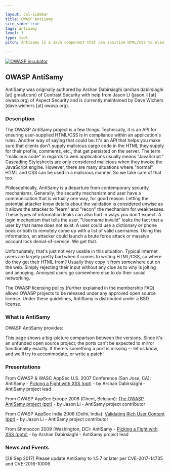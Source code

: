 ```yaml
---

layout: col-sidebar
title: OWASP AntiSamy
site_side: true
tags: antisamy
level: 3
type: tool
pitch: AntiSamy is a Java component that can sanitize HTML/CSS to eliminate potentially malicious JavaScript.

---
```

<!-- rebuild 40 -->

[![OWASP incubator](https://img.shields.io/badge/owasp-incubator%20project-blue)](https://www2.owasp.org/projects#div-incubator)

## OWASP AntiSamy

AntiSamy was originally authored by Arshan Dabirsiaghi (arshan.dabirsiaghi [at] gmail.com) of Contrast Security with help from Jason Li (jason.li [at] owasp.org) of Aspect Security and is currently maintained by Dave Wichers (dave.wichers [at] owasp.org).

### Description
The OWASP AntiSamy project is a few things. Technically, it is an API for ensuring user-supplied HTML/CSS is in compliance within an application's rules. Another way of saying that could be: It's an API that helps you make sure that clients don't supply malicious cargo code in the HTML they supply for their profile, comments, etc., that get persisted on the server. The term "malicious code" in regards to web applications usually means "JavaScript." Cascading Stylesheets are only considered malicious when they invoke the JavaScript engine. However, there are many situations where "normal" HTML and CSS can be used in a malicious manner. So we take care of that too.

Philosophically, AntiSamy is a departure from contemporary security mechanisms. Generally, the security mechanism and user have a communication that is virtually one way, for good reason. Letting the potential attacker know details about the validation is considered unwise as it allows the attacker to "learn" and "recon" the mechanism for weaknesses. These types of information leaks can also hurt in ways you don't expect. A login mechanism that tells the user, "Username invalid" leaks the fact that a user by that name does not exist. A user could use a dictionary or phone book or both to remotely come up with a list of valid usernames. Using this information, an attacker could launch a brute force attack or massive account lock denial-of-service. We get that.

Unfortunately, that's just not very usable in this situation. Typical Internet users are largely pretty bad when it comes to writing HTML/CSS, so where do they get their HTML from? Usually they copy it from somewhere out on the web. Simply rejecting their input without any clue as to why is jolting and annoying. Annoyed users go somewhere else to do their social networking.

The OWASP licensing policy (further explained in the membership FAQ) allows OWASP projects to be released under any approved open source license. Under these guidelines, AntiSamy is distributed under a BSD license.

### What is AntiSamy
OWASP AntiSamy provides:

This page shows a big-picture comparison between the versions. Since it's an unfunded open source project, the ports can't be expected to mirror functionality exactly. If there's something a port is missing -- let us know, and we'll try to accommodate, or write a patch!

### Presentations
From OWASP & WASC AppSec U.S. 2007 Conference (San Jose, CA): AntiSamy - [Picking a Fight with XSS (ppt)](http://www.owasp.org/images/e/e9/OWASP-WASCAppSec2007SanJose_AntiSamy.ppt) - by Arshan Dabirsiaghi - AntiSamy project lead

From OWASP AppSec Europe 2008 (Ghent, Belgium): [The OWASP AntiSamy project (ppt)](http://www.owasp.org/images/4/47/AppSecEU08-AntiSamy.ppt) - by Jason Li - AntiSamy project contributor

From OWASP AppSec India 2008 (Delhi, India): [Validating Rich User Content (ppt)](https://www.owasp.org/images/9/9d/AppSecIN08-ValidatingRichUserContent.ppt) - by Jason Li - AntiSamy project contributor

From Shmoocon 2009 (Washington, DC): AntiSamy - [Picking a Fight with XSS (pptx)](https://slideplayer.com/slide/4360528/) - by Arshan Dabirsiaghi - AntiSamy project lead

### News and Events
[28 Sep 2017] Please update AntiSamy to 1.5.7 or later per CVE-2017-14735 and CVE-2016-10006

